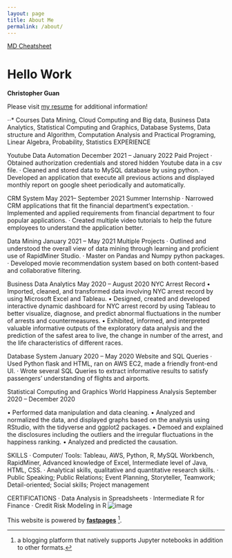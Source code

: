 ```yaml
---
layout: page
title: About Me
permalink: /about/
---
```

[MD Cheatsheet](https://github.com/adam-p/markdown-here/wiki/Markdown-Cheatsheet)

# Hello Work
**Christopher Guan**

Please visit [my resume](https://shudi-zhao.github.io/My_Data_Science_Blog/2021/03/10/My-Resume.html) for additional information!

⋅⋅* Courses
Data Mining, Cloud Computing and Big data, Business Data Analytics, Statistical Computing and Graphics, Database Systems, Data structure and Algorithm, Computation Analysis and Practical Programing, Linear Algebra, Probability, Statistics
EXPERIENCE

Youtube Data Automation                                 			               	December 2021 – January 2022
Paid Project
·	Obtained authorization credentials and stored hidden Youtube data in a csv file.
·	Cleaned and stored data to MySQL database by using python.
·	Developed an application that execute all previous actions and displayed monthly report on google sheet periodically and automatically. 

CRM System                                  			               			May 2021– September 2021
Summer Internship
·	Narrowed CRM applications that fit the financial department’s expectation.
·	Implemented and applied requirements from financial department to four popular applications.
·	Created multiple video tutorials to help the future employees to understand the application better. 

Data Mining                                 			               			January 2021 – May 2021
Multiple Projects
·	Outlined and understood the overall view of data mining through learning and proficient use of RapidMiner Studio.
·	Master on Pandas and Numpy python packages. 
·	Developed movie recommendation system based on both content-based and collaborative filtering. 

Business Data Analytics                                 			       		May 2020 – August 2020
NYC Arrest Record
•	Imported, cleaned, and transformed data involving NYC arrest record by using Microsoft Excel and Tableau. 
•	Designed, created and developed interactive dynamic dashboard for NYC arrest record by using Tableau to better visualize, diagnose, and predict abnormal fluctuations in the number of arrests and countermeasures.
•	Exhibited, informed, and interpreted valuable informative outputs of the exploratory data analysis and the prediction of the safest area to live, the change in number of the arrest, and the life characteristics of different races.

Database System                                 			               		January 2020 – May 2020 
Website and SQL Queries 
·	Used Python flask and HTML, ran on AWS EC2, made a friendly front-end UI.
·	Wrote several SQL Queries to extract informative results to satisfy passengers’ understanding of flights and airports. 

Statistical Computing and Graphics
World Happiness Analysis			              		     September 2020 – December 2020

•	Performed data manipulation and data cleaning.
•	Analyzed and normalized the data, and displayed graphs based on the analysis using RStudio, with the tidyverse and ggplot2 packages.
•	Demoed and explained the disclosures including the outliers and the irregular fluctuations in the happiness ranking. 
•	Analyzed and predicted the causation.

SKILLS
·	Computer/ Tools: Tableau, AWS, Python, R, MySQL Workbench, RapidMiner, Advanced knowledge of Excel, Intermediate level of Java, HTML, CSS.
·	Analytical skills, qualitative and quantitative research skills.
·	Public Speaking; Public Relations; Event Planning, Storyteller, Teamwork; Detail-oriented; Social skills; Project management

CERTIFICATIONS
·	Data Analysis in Spreadsheets
·	Intermediate R for Finance
·	Credit Risk Modeling in R
![image](https://user-images.githubusercontent.com/45466031/152725786-08e7ef8a-de9f-43a2-bb48-3af0c2be3806.png)


This website is powered by **[fastpages](https://github.com/fastai/fastpages)** [^1].



[^1]:a blogging platform that natively supports Jupyter notebooks in addition to other formats.
